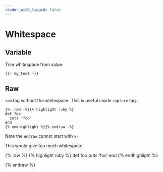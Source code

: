 ```yaml
---
render_with_liquid: false
---
```

# Whitespace


## Variable

Trim whitespace from value.

```liquid
{{- my_text -}}
```


## Raw

`raw` tag without the whitespace. This is useful inside `capture` tag.

```liquid
{%- raw -%}{% highlight ruby %}
def foo
  puts 'foo'
end
{% endhighlight %}{% endraw -%}
```

Note the `endraw` cannot start with `%-`.

This would give too much whitespace:

{% raw %}
{% highlight ruby %}
def foo
  puts 'foo'
end
{% endhighlight %}

{% endraw %}
